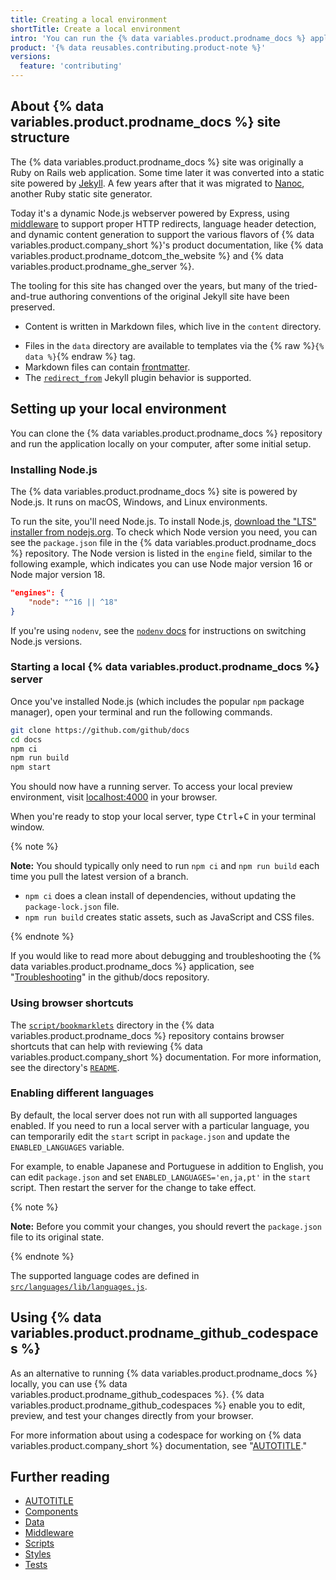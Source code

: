 ```yaml
---
title: Creating a local environment
shortTitle: Create a local environment
intro: 'You can run the {% data variables.product.prodname_docs %} application locally on your computer.'
product: '{% data reusables.contributing.product-note %}'
versions:
  feature: 'contributing'
---
```


## About {% data variables.product.prodname_docs %} site structure

The {% data variables.product.prodname_docs %} site was originally a Ruby on Rails web application. Some time later it was converted into a static site powered by [Jekyll](https://jekyllrb.com/). A few years after that it was migrated to [Nanoc](https://nanoc.app/), another Ruby static site generator.

Today it's a dynamic Node.js webserver powered by Express, using [middleware](https://github.com/github/docs/blob/main/middleware/README.md) to support proper HTTP redirects, language header detection, and dynamic content generation to support the various flavors of {% data variables.product.company_short %}'s product documentation, like {% data variables.product.prodname_dotcom_the_website %} and {% data variables.product.prodname_ghe_server %}.

The tooling for this site has changed over the years, but many of the tried-and-true authoring conventions of the original Jekyll site have been preserved.

- Content is written in Markdown files, which live in the `content` directory.
<!-- - Content can use the [Liquid templating language](/contributing/syntax-and-versioning-for-github-docs/using-markdown-and-liquid-for-github-docs).-->
- Files in the `data` directory are available to templates via the {% raw %}`{% data %}`{% endraw %} tag.
- Markdown files can contain [frontmatter](https://jekyllrb.com/docs/front-matter).
- The [`redirect_from`](https://github.com/jekyll/jekyll-redirect-from) Jekyll plugin behavior is supported.

## Setting up your local environment

You can clone the {% data variables.product.prodname_docs %} repository and run the application locally on your computer, after some initial setup.

### Installing Node.js

The {% data variables.product.prodname_docs %} site is powered by Node.js. It runs on macOS, Windows, and Linux environments.

To run the site, you'll need Node.js. To install Node.js, [download the "LTS" installer from nodejs.org](https://nodejs.org). To check which Node version you need, you can see the `package.json` file in the {% data variables.product.prodname_docs %} repository. The Node version is listed in the `engine` field, similar to the following example, which indicates you can use Node major version 16 or Node major version 18.

```json
"engines": {
    "node": "^16 || ^18"
}
```

If you're using `nodenv`, see the [`nodenv` docs](https://github.com/nodenv/nodenv#readme) for instructions on switching Node.js versions.

### Starting a local {% data variables.product.prodname_docs %} server

Once you've installed Node.js (which includes the popular `npm` package manager), open your terminal and run the following commands.

```sh
git clone https://github.com/github/docs
cd docs
npm ci
npm run build
npm start
```

You should now have a running server. To access your local preview environment, visit [localhost:4000](http://localhost:4000) in your browser.

When you're ready to stop your local server, type <kbd>Ctrl</kbd>+<kbd>C</kbd> in your terminal window.

{% note %}

**Note:** You should typically only need to run `npm ci` and `npm run build` each time you pull the latest version of a branch.
 - `npm ci` does a clean install of dependencies, without updating the `package-lock.json` file.
 - `npm run build` creates static assets, such as JavaScript and CSS files.

{% endnote %}

If you would like to read more about debugging and troubleshooting the {% data variables.product.prodname_docs %} application, see "[Troubleshooting](https://github.com/github/docs/blob/main/contributing/troubleshooting.md)" in the github/docs repository.

### Using browser shortcuts

The [`script/bookmarklets`](https://github.com/github/docs/tree/main/script/bookmarklets) directory in the {% data variables.product.prodname_docs %} repository contains browser shortcuts that can help with reviewing {% data variables.product.company_short %} documentation. For more information, see the directory's [`README`](https://github.com/github/docs/tree/main/script/bookmarklets/README.md).

### Enabling different languages

By default, the local server does not run with all supported languages enabled.  If you need to run a local server with a particular language, you can temporarily edit the `start` script in `package.json` and update the `ENABLED_LANGUAGES` variable.  

For example, to enable Japanese and Portuguese in addition to English, you can edit `package.json` and set `ENABLED_LANGUAGES='en,ja,pt'` in the `start` script. Then restart the server for the change to take effect. 

{% note %}

**Note:** Before you commit your changes, you should revert the `package.json` file to its original state.

{% endnote %}

The supported language codes are defined in [`src/languages/lib/languages.js`](https://github.com/github/docs/blob/main/src/languages/lib/languages.js).


## Using {% data variables.product.prodname_github_codespaces %}

As an alternative to running {% data variables.product.prodname_docs %} locally, you can use {% data variables.product.prodname_github_codespaces %}. {% data variables.product.prodname_github_codespaces %} enable you to edit, preview, and test your changes directly from your browser. 

For more information about using a codespace for working on {% data variables.product.company_short %} documentation, see "[AUTOTITLE](/contributing/setting-up-your-environment-to-work-on-github-docs/working-on-github-docs-in-a-codespace)."

## Further reading

- [AUTOTITLE](/contributing/writing-for-github-docs/creating-reusable-content)
- [Components](https://github.com/github/docs/blob/main/components/README.md)
- [Data](https://github.com/github/docs/blob/main/data/README.md)
- [Middleware](https://github.com/github/docs/blob/main/middleware/README.md)
- [Scripts](https://github.com/github/docs/blob/main/script/README.md)
- [Styles](https://github.com/github/docs/blob/main/stylesheets/README.md)
- [Tests](https://github.com/github/docs/blob/main/tests/README.md) 
